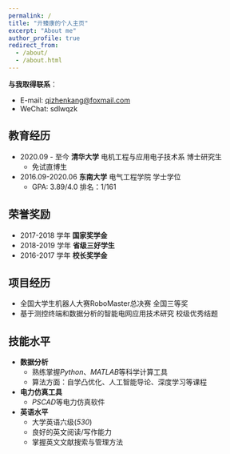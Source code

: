 ```yaml
---
permalink: /
title: "亓臻康的个人主页"
excerpt: "About me"
author_profile: true
redirect_from: 
  - /about/
  - /about.html
---
```

**与我取得联系**：
- E-mail: qizhenkang@foxmail.com
- WeChat: sdlwqzk

## 教育经历
- 2020.09 - 至今  **清华大学** 电机工程与应用电子技术系 博士研究生
  - 免试直博生
- 2016.09-2020.06 **东南大学** 电气工程学院 学士学位
  - GPA: 3.89/4.0 排名：1/161

## 荣誉奖励

- 2017-2018 学年 **国家奖学金**
- 2018-2019 学年 **省级三好学生**
- 2016-2017 学年 **校长奖学金**

## 项目经历

- 全国大学生机器人大赛RoboMaster总决赛 全国三等奖
- 基于测控终端和数据分析的智能电网应用技术研究 校级优秀结题

## 技能水平

- **数据分析**
  - 熟练掌握*Python*、*MATLAB*等科学计算工具 
  - 算法方面：自学凸优化、人工智能导论、深度学习等课程
- **电力仿真工具**
  - *PSCAD*等电力仿真软件
- **英语水平**
  - 大学英语六级(*530*)
  - 良好的英文阅读/写作能力
  - 掌握英文文献搜索与管理方法
